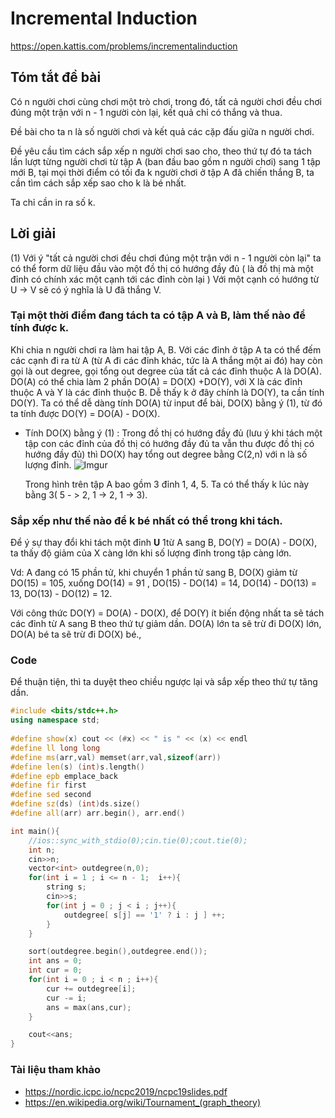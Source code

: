 # Incremental Induction
https://open.kattis.com/problems/incrementalinduction

## Tóm tắt đề bài

Có n người chơi cùng chơi một trò chơi, trong đó, tất cả người chơi đều chơi đúng một trận với n - 1 người còn lại, kết quả chỉ có thắng và thua.

Đề bài cho ta n là số người chơi và kết quả các cặp đấu giữa n người chơi.

Đề yêu cầu tìm cách sắp xếp n người chơi sao cho, theo thứ tự đó ta tách lần lượt từng người chơi từ tập A (ban đầu bao gồm n người chơi) sang 1 tập mới B, tại mọi thời điểm có tối đa k người chơi ở tập A đã chiến thắng B, ta cần tìm cách sắp xếp sao cho k là bé nhất.

Ta chỉ cần in ra số k.

## Lời giải

(1) Với ý "tất cả người chơi đều chơi đúng một trận với n - 1 người còn lại" ta có thể form dữ liệu đầu vào một đồ thị có hướng đầy đủ ( là đồ thị mà một đỉnh có chính xác một cạnh tới các đỉnh còn lại )
Với một cạnh có hướng từ U -> V sẽ có ý nghĩa là U đã thắng V.

### Tại một thời điểm đang tách ta có tập A và B, làm thế nào để tính được k.

Khi chia n người chơi ra làm hai tập A, B. Với các đỉnh ở tập A ta có thể đếm các cạnh đi ra từ A (từ A đi các đỉnh khác, tức là A thắng một ai đó) hay còn gọi là out degree, gọi tổng out degree của tất cả các đỉnh thuộc A là DO(A). DO(A) có thể chia làm 2 phần DO(A) = DO(X) +DO(Y), với X là các đỉnh thuộc A và Y là các đỉnh thuộc B. Dễ thấy k ở đây chính là DO(Y), ta cần tính DO(Y). Ta có thể dễ dàng tính DO(A) từ input để bài, DO(X) bằng ý (1), từ đó ta tính được DO(Y) = DO(A) - DO(X).

- Tính DO(X) bằng ý (1) : Trong đồ thị có hướng đầy đủ (lưu ý khi tách một tập con các đỉnh của đồ thị có hướng đầy đủ ta vẫn thu được đồ thị có hướng đầy đủ) thì DO(X) hay tổng out degree bằng C(2,n) với n là số lượng đỉnh. ![Imgur](https://i.imgur.com/pFSyS23.png)

  Trong hình trên tập A bao gồm 3 đỉnh 1, 4, 5. Ta có thể thấy k lúc này bằng 3( 5 - > 2, 1 -> 2, 1 -> 3). 

### Sắp xếp như thế nào để k bé nhất có thể trong khi tách.

Để ý sự thay đổi khi tách một đỉnh **U** 1từ A sang B, DO(Y) = DO(A) - DO(X), ta thấy độ giảm của X càng lớn khi số lượng đỉnh trong tập càng lớn.

Vd: A đang có 15 phần tử, khi chuyển 1 phần tử sang B, DO(X) giảm từ DO(15) = 105, xuống DO(14) =  91 , DO(15) - DO(14) = 14, DO(14) - DO(13) = 13,  DO(13) - DO(12) = 12.

Với công thức  DO(Y) = DO(A) - DO(X), để DO(Y) ít biến động nhất ta sẽ tách các đỉnh từ A sang B theo thứ tự giảm dần. DO(A) lớn ta sẽ trừ đi DO(X) lớn, DO(A) bé ta sẽ trừ đi DO(X) bé., 









### Code

Để thuận tiện, thì ta duyệt theo chiều ngược lại và sắp xếp theo thứ tự tăng dần.

```cpp
#include <bits/stdc++.h>
using namespace std;
 
#define show(x) cout << (#x) << " is " << (x) << endl
#define ll long long
#define ms(arr,val) memset(arr,val,sizeof(arr))
#define len(s) (int)s.length()
#define epb emplace_back
#define fir first
#define sed second
#define sz(ds) (int)ds.size()
#define all(arr) arr.begin(), arr.end()

int main(){
    //ios::sync_with_stdio(0);cin.tie(0);cout.tie(0);
    int n;
    cin>>n;
    vector<int> outdegree(n,0);
    for(int i = 1 ; i <= n - 1;  i++){
        string s;
        cin>>s;
        for(int j = 0 ; j < i ; j++){
            outdegree[ s[j] == '1' ? i : j ] ++;
        }
    }

    sort(outdegree.begin(),outdegree.end());
    int ans = 0;
    int cur = 0;
    for(int i = 0 ; i < n ; i++){
        cur += outdegree[i];
        cur -= i;
        ans = max(ans,cur);
    }

    cout<<ans;
}
```





### Tài liệu tham khảo

- https://nordic.icpc.io/ncpc2019/ncpc19slides.pdf
- https://en.wikipedia.org/wiki/Tournament_(graph_theory)
